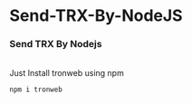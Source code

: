 # Send-TRX-By-NodeJS
### Send TRX By Nodejs
<br>
Just Install tronweb using npm 
<br>

```
npm i tronweb
```
